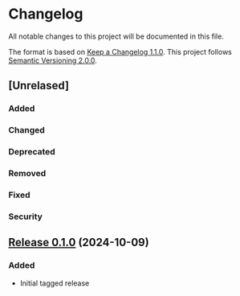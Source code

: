 # Changelog

All notable changes to this project will be documented in this file.

The format is based on [Keep a Changelog 1.1.0](https://keepachangelog.com/en/1.1.0/). This project follows [Semantic Versioning 2.0.0](https://semver.org/).

## [Unrelased]

### Added

### Changed

### Deprecated

### Removed

### Fixed

### Security

## [Release 0.1.0] (2024-10-09)

### Added
- Initial tagged release

[Unreleased]: https://github.com/timcowlishaw/humus.py/compare/v0.1.0...main
[Release 0.1.0]: https://github.com/timcowlishaw/humus.py/releases/tag/v0.1.0
